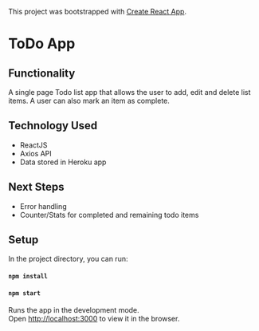 This project was bootstrapped with [Create React App](https://github.com/facebook/create-react-app).

# ToDo App

## Functionality
A single page Todo list app that allows the user to add, edit and delete list items. A user can also mark an item as complete.

## Technology Used
* ReactJS
* Axios API
* Data stored in Heroku app

## Next Steps
* Error handling
* Counter/Stats for completed and remaining todo items

## Setup
In the project directory, you can run:

#### `npm install`
#### `npm start`

Runs the app in the development mode.<br />
Open [http://localhost:3000](http://localhost:3000) to view it in the browser.
